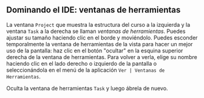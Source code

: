 ## Dominando el IDE: ventanas de herramientas

La ventana <span class="control">`Project`</span> que muestra la estructura del curso a la izquierda y la ventana <span class="control">`Task`</span> a la derecha se llaman *ventanas de herramientas*. Puedes ajustar su tamaño haciendo clic en el borde y moviéndolo. Puedes esconder temporalmente la ventana de herramientas de la vista para hacer un mejor uso de la pantalla: haz clic en el botón "ocultar" en la esquina superior derecha de la ventana de herramientas. Para volver a verla, elige su nombre haciendo clic en el lado derecho o izquierdo de la pantalla o seleccionándola en el menú de la aplicación <span class="control">`Ver | Ventanas de Herramientas`</span>.

Oculta la ventana de herramientas <span class="control">`Task`</span> y luego ábrela de nuevo.